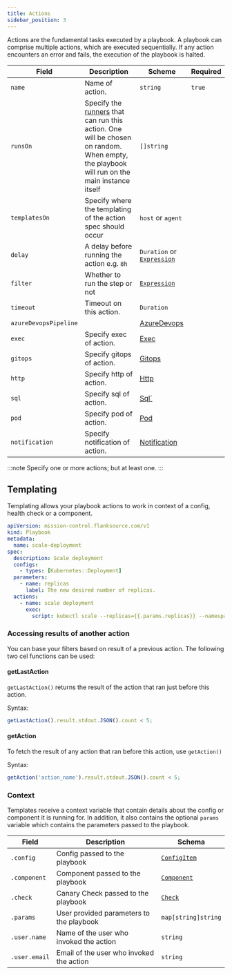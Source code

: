 ```yaml
---
title: Actions
sidebar_position: 3
---
```


Actions are the fundamental tasks executed by a playbook. A playbook can comprise multiple actions, which are executed sequentially. If any action encounters an error and fails, the execution of the playbook is halted.

| Field                 | Description                                                  | Scheme                                                | Required |
| --------------------- | ------------------------------------------------------------ | ----------------------------------------------------- | -------- |
| `name`                | Name of action.                                              | `string`                                              | `true`   |
| `runsOn`              | Specify the [runners](./runners) that can run this action. One will be chosen on random. When empty, the playbook will run on the main instance itself | `[]string`                                            |          |
| `templatesOn`         | Specify where the templating of the action spec should occur | `host` or `agent`                                     |          |
| `delay`               | A delay before running the action e.g. `8h`                  | `Duration` or  [`Expression`](../concepts/expression) |          |
| `filter`              | Whether to run the step or not                               | [`Expression`](../concepts/expression)                |          |
| `timeout`             | Timeout on this action.                                      | `Duration`                                            |          |
| `azureDevopsPipeline` |                                                              | [AzureDevops](./azure_devops_pipeline)                |          |
| `exec`                | Specify exec of action.                                      | [Exec](./exec)                          |          |
| `gitops`              | Specify gitops of action.                                    | [Gitops](./gitops)                      |          |
| `http`                | Specify http of action.                                      | [Http](./http)                          |          |
| `sql`                 | Specify sql of action.                                       | [Sql`](./sql)                            |          |
| `pod`                 | Specify pod of action.                                       | [Pod](./pod)                            |          |
| `notification`        | Specify notification of action.                              | [Notification](./notification)          |          |

:::note
Specify one or more actions; but at least one.
:::

## Templating

Templating allows your playbook actions to work in context of a config, health check or a component.

```yaml title='scale-deployment.yaml'
apiVersion: mission-control.flanksource.com/v1
kind: Playbook
metadata:
  name: scale-deployment
spec:
  description: Scale deployment
  configs:
    - types: [Kubernetes::Deployment]
  parameters:
    - name: replicas
      label: The new desired number of replicas.
  actions:
    - name: scale deployment
      exec:
        script: kubectl scale --replicas={{.params.replicas}} --namespace={{.config.tags.namespace}} deployment {{.config.name}}
```

### Accessing results of another action

You can base your filters based on result of a previous action. The following two cel functions can be used:

#### getLastAction

`getLastAction()` returns the result of the action that ran just before this action.

Syntax:

```javascript
getLastAction().result.stdout.JSON().count < 5;
```

#### getAction

To fetch the result of any action that ran before this action, use `getAction()`

Syntax:

```javascript
getAction('action_name').result.stdout.JSON().count < 5;
```

### Context

Templates receive a context variable that contain details about the config or component it is running for. In addition, it also contains the optional `params` variable which contains the parameters passed to the playbook.

| Field       | Description                              | Schema                                       |
| ----------- | ---------------------------------------- | -------------------------------------------- |
| `.config`    | Config passed to the playbook            | [`ConfigItem`](/reference/config-db) |
| `.component` | Component passed to the playbook         | [`Component`](/reference/topology/components)    |
| `.check`     | Canary Check passed to the playbook      | [`Check`](/reference/canary-checker/check)            |
| `.params`    | User provided parameters to the playbook | `map[string]string`                          |
| `.user.name`    | Name of the user who invoked the action | `string`                          |
| `.user.email`    | Email of the user who invoked the action | `string`                          |
